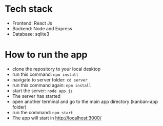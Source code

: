 # Tech stack
- Frontend: React Js
- Backend: Node and Express
- Database: sqlite3

# How to run the app
- clone the repository to your local desktop
- run this command: `npm install`
- navigate to server folder: `cd server`
- run this command again: `npm install`
- start the server: `node app.js`
- The server has started
- open another terminal and go to the main app directory (kanban-app folder)
- run the command: `npm start`
- The app will start in [http://localhost:3000/](http://localhost:3000/ "http://localhost:3000/")